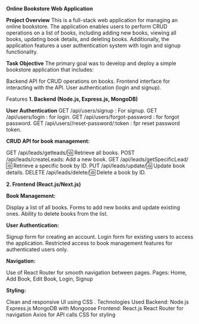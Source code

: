 **Online Bookstore Web Application**

**Project Overview**
This is a full-stack web application for managing an online bookstore. The application enables users to perform CRUD operations on a list of books, including adding new books, viewing all books, updating book details, and deleting books. Additionally, the application features a user authentication system with login and signup functionality.

**Task Objective**
The primary goal was to develop and deploy a simple bookstore application that includes:

Backend API for CRUD operations on books.
Frontend interface for interacting with the API.
User authentication (login and signup).

Features
**1. Backend (Node.js, Express.js, MongoDB)**

**User Authentication**
GET /api/users/signup : For signup.
GET /api/users/login : for login.
GET /api/users/forgot-password : for forgot password.
GET /api/users//reset-password/:token : fpr reset password token.

**CRUD API for book management:**

GET /api/leads/getleads/:id: Retrieve all books.
POST /api/leads/createLeads: Add a new book.
GET /api/leads/getSpecificLead/:id: Retrieve a specific book by ID.
PUT /api/leads/update/:id: Update book details.
DELETE /api/leads/delete/:id: Delete a book by ID.


**2. Frontend (React.js/Next.js)**

**Book Management:**

Display a list of all books.
Forms to add new books and update existing ones.
Ability to delete books from the list.

**User Authentication:**

Signup form for creating an account.
Login form for existing users to access the application.
Restricted access to book management features for authenticated users only.

**Navigation:**

Use of React Router for smooth navigation between pages.
Pages: Home, Add Book, Edit Book, Login, Signup

**Styling:**

Clean and responsive UI using CSS .
Technologies Used
Backend:
Node.js
Express.js
MongoDB with Mongoose
Frontend:
React.js
React Router for navigation
Axios for API calls
CSS for styling
